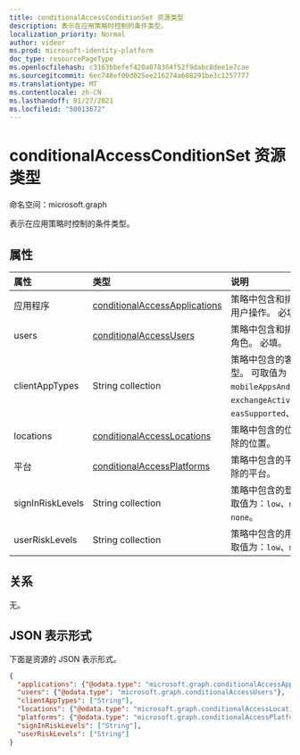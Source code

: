 ```yaml
---
title: conditionalAccessConditionSet 资源类型
description: 表示在应用策略时控制的条件类型。
localization_priority: Normal
author: videor
ms.prod: microsoft-identity-platform
doc_type: resourcePageType
ms.openlocfilehash: c3163bbefef420a878364f52f9dabc8dee1e7cae
ms.sourcegitcommit: 6ec748ef00d025ee216274a608291be3c1257777
ms.translationtype: MT
ms.contentlocale: zh-CN
ms.lasthandoff: 01/27/2021
ms.locfileid: "50013672"
---
```

# <a name="conditionalaccessconditionset-resource-type"></a>conditionalAccessConditionSet 资源类型

命名空间：microsoft.graph

表示在应用策略时控制的条件类型。

## <a name="properties"></a>属性

| 属性     | 类型        | 说明 |
|:-------------|:------------|:------------|
|应用程序|[conditionalAccessApplications](conditionalaccessapplications.md)| 策略中包含和排除的应用程序和用户操作。 必填。 |
|users|[conditionalAccessUsers](conditionalaccessusers.md)| 策略中包含和排除的用户、组和角色。 必填。 |
|clientAppTypes|String collection| 策略中包含的客户端应用程序类型。 可取值为：`all`、`browser`、`mobileAppsAndDesktopClients`、`exchangeActiveSync`、`easSupported`、`other`。|
|locations|[conditionalAccessLocations](conditionalaccesslocations.md)| 策略中包含的位置和从策略中排除的位置。 |
|平台|[conditionalAccessPlatforms](conditionalaccessplatforms.md)| 策略中包含的平台和从策略中排除的平台。 |
|signInRiskLevels|String collection| 策略中包含的登录风险级别。 可取值为：`low`、`medium`、`high`、`none`。|
|userRiskLevels|String collection| 策略中包含的用户风险级别。 可取值为：`low`、`medium`、`high`。|

## <a name="relationships"></a>关系

无。

## <a name="json-representation"></a>JSON 表示形式

下面是资源的 JSON 表示形式。

<!-- {
  "blockType": "resource",
  "optionalProperties": [
    "clientAppTypes",
    "locations",
    "platforms",
    "signInRiskLevels",
    "userRiskLevels"
  ],
  "@odata.type": "microsoft.graph.conditionalAccessConditionSet",
  "baseType": null
}-->

```json
{
  "applications": {"@odata.type": "microsoft.graph.conditionalAccessApplications"},
  "users": {"@odata.type": "microsoft.graph.conditionalAccessUsers"},
  "clientAppTypes": ["String"],
  "locations": {"@odata.type": "microsoft.graph.conditionalAccessLocations"},
  "platforms": {"@odata.type": "microsoft.graph.conditionalAccessPlatforms"},
  "signInRiskLevels": ["String"],
  "userRiskLevels": ["String"]
}
```

<!-- uuid: 16cd6b66-4b1a-43a1-adaf-3a886856ed98
2019-02-04 14:57:30 UTC -->
<!-- {
  "type": "#page.annotation",
  "description": "conditionalAccessConditionSet resource",
  "keywords": "",
  "section": "documentation",
  "tocPath": ""
}-->

